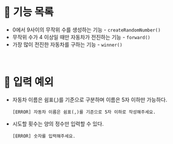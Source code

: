 # 🚀 기능 목록

- 0에서 9사이의 무작위 수를 생성하는 기능 - `createRandomNumber()`
- 무작위 수가 4 이상일 때만 자동차가 전진하는 기능 - `forward()`
- 가장 많이 전진한 자동차를 구하는 기능 - `winner()`

<br />

# 🚨 입력 예외

- 자동차 이름은 쉼표(,)를 기준으로 구분하며 이름은 5자 이하만 가능하다.

  ```
  [ERROR] 자동차 이름은 쉼표(,)를 기준으로 5자 이하로 작성해주세요.
  ```

- 시도할 횟수는 양의 정수만 입력할 수 있다.

  ```
  [ERROR] 숫자를 입력해주세요.
  ```
